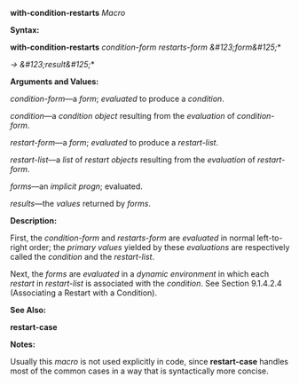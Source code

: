 **with-condition-restarts** *Macro* 



**Syntax:** 



**with-condition-restarts** *condition-form restarts-form \&#123;form\&#125;*\* 



*→ \&#123;result\&#125;*\* 



**Arguments and Values:** 



*condition-form*—a *form*; *evaluated* to produce a *condition*. 



*condition*—a *condition object* resulting from the *evaluation* of *condition-form*. 



*restart-form*—a *form*; *evaluated* to produce a *restart-list*. 



*restart-list*—a *list* of *restart objects* resulting from the *evaluation* of *restart-form*. 



*forms*—an *implicit progn*; evaluated. 



*results*—the *values* returned by *forms*. 







 



 



**Description:** 



First, the *condition-form* and *restarts-form* are *evaluated* in normal left-to-right order; the *primary values* yielded by these *evaluations* are respectively called the *condition* and the *restart-list*. 



Next, the *forms* are *evaluated* in a *dynamic environment* in which each *restart* in *restart-list* is associated with the *condition*. See Section 9.1.4.2.4 (Associating a Restart with a Condition). 



**See Also:** 



**restart-case** 



**Notes:** 



Usually this *macro* is not used explicitly in code, since **restart-case** handles most of the common cases in a way that is syntactically more concise. 



